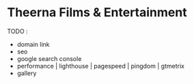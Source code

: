 # Theerna Films & Entertainment

TODO :

- domain link
- seo
- google search console
- performance | lighthouse | pagespeed | pingdom | gtmetrix
- gallery

